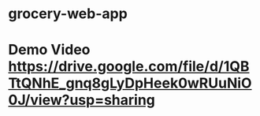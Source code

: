 # grocery-web-app


# Demo Video https://drive.google.com/file/d/1QBTtQNhE_gnq8gLyDpHeek0wRUuNiO0J/view?usp=sharing
